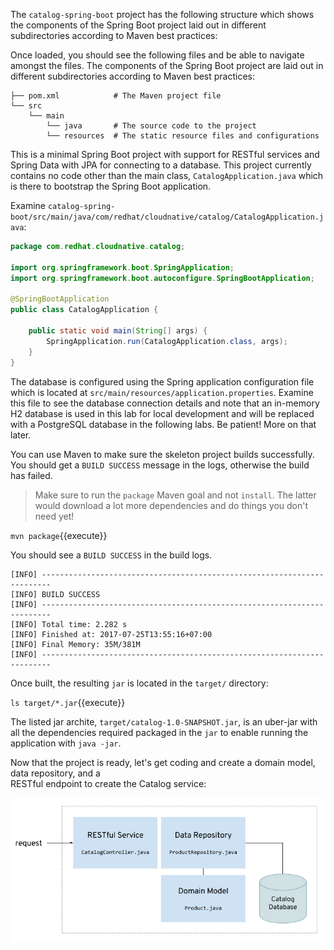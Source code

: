 The `catalog-spring-boot` project has the following structure which shows the components of 
the Spring Boot project laid out in different subdirectories according to Maven best practices:


Once loaded, you should see the following files and be able to navigate amongst the files. The 
components of the Spring Boot project are laid out in different subdirectories according to Maven best practices:

```
├── pom.xml            # The Maven project file
└── src
    └── main
        └── java       # The source code to the project
        └── resources  # The static resource files and configurations
```

This is a minimal Spring Boot project with support for RESTful services and Spring Data with JPA for connecting
to a database. This project currently contains no code other than the main class, `CatalogApplication.java`
which is there to bootstrap the Spring Boot application.

Examine `catalog-spring-boot/src/main/java/com/redhat/cloudnative/catalog/CatalogApplication.java`:

```java
package com.redhat.cloudnative.catalog;

import org.springframework.boot.SpringApplication;
import org.springframework.boot.autoconfigure.SpringBootApplication;

@SpringBootApplication
public class CatalogApplication {

    public static void main(String[] args) {
        SpringApplication.run(CatalogApplication.class, args);
    }
}
```

The database is configured using the Spring application configuration file which is located at 
`src/main/resources/application.properties`. Examine this file to see the database connection details 
and note that an in-memory H2 database is used in this lab for local development and will be replaced
with a PostgreSQL database in the following labs. Be patient! More on that later.

You can use Maven to make sure the skeleton project builds successfully. You should get a `BUILD SUCCESS` message 
in the logs, otherwise the build has failed.

> Make sure to run the `package` Maven goal and not `install`. The latter would 
> download a lot more dependencies and do things you don't need yet!

`mvn package`{{execute}}

You should see a `BUILD SUCCESS` in the build logs.

```
[INFO] ------------------------------------------------------------------------
[INFO] BUILD SUCCESS
[INFO] ------------------------------------------------------------------------
[INFO] Total time: 2.282 s
[INFO] Finished at: 2017-07-25T13:55:16+07:00
[INFO] Final Memory: 35M/381M
[INFO] ------------------------------------------------------------------------
```

Once built, the resulting `jar` is located in the `target/` directory:

`ls target/*.jar`{{execute}}

The listed jar archite, `target/catalog-1.0-SNAPSHOT.jar`, is an uber-jar with all the dependencies required packaged in the `jar` to enable running the application with `java -jar`.

Now that the project is ready, let's get coding and create a domain model, data repository, and a  
RESTful endpoint to create the Catalog service:

![Catalog RESTful Service](../assets/springboot-catalog-arch.png)
